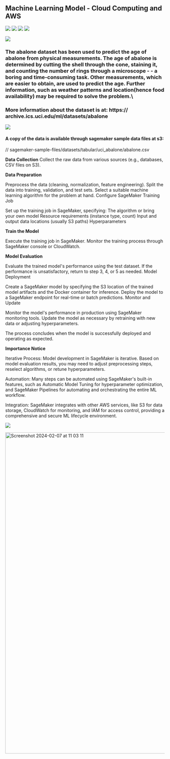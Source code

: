 ## Machine Learning Model - Cloud Computing and AWS

![](https://img.shields.io/badge/<AWS>-informational?style=flat&logo=<LOGO_NAME>&logoColor=white&color=2bbc8a)
![](https://img.shields.io/badge/<Sagemaker>-informational?style=flat&logo=<LOGO_NAME>&logoColor=white&color=2bbc8a)
![](https://img.shields.io/badge/<XGBOOST>-informational?style=flat&logo=<LOGO_NAME>&logoColor=white&color=2bbc8a)
![](https://img.shields.io/badge/<Machine_Learning_Pipeline>-informational?style=flat&logo=<LOGO_NAME>&logoColor=white&color=2bbc8a)



![](https://img.shields.io/badge/DATASET-8A2BE2)
### The abalone dataset has been used to predict the age of abalone from physical measurements. The age of abalone is determined by cutting the shell through the cone, staining it, and counting the number of rings through a microscope - - a boring and time-consuming task. Other measurements, which are easier to obtain, are used to predict the age. Further information, such as weather patterns and location(hence food availability) may be required to solve the problem.\
### More information about the dataset is at: https:// archive.ics.uci.edu/ml/datasets/abalone

![](https://img.shields.io/badge/COPY_OF_SAMPLE_DATAFILE_ON_AWS_S3-8A2BE3)
#### A copy of the data is available through sagemaker sample data files at s3: 
// sagemaker-sample-files/datasets/tabular/uci_abalone/abalone.csv

**Data Collection**
Collect the raw data from various sources (e.g., databases, CSV files on S3).

**Data Preparation**

Preprocess the data (cleaning, normalization, feature engineering).
Split the data into training, validation, and test sets.
Select a suitable machine learning algorithm for the problem at hand.
Configure SageMaker Training Job

Set up the training job in SageMaker, specifying:
The algorithm or bring your own model
Resource requirements (instance type, count)
Input and output data locations (usually S3 paths)
Hyperparameters

**Train the Model**

Execute the training job in SageMaker.
Monitor the training process through SageMaker console or CloudWatch.

**Model Evaluation**

Evaluate the trained model's performance using the test dataset.
If the performance is unsatisfactory, return to step 3, 4, or 5 as needed.
Model Deployment

Create a SageMaker model by specifying the S3 location of the trained model artifacts and the Docker container for inference.
Deploy the model to a SageMaker endpoint for real-time or batch predictions.
Monitor and Update

Monitor the model's performance in production using SageMaker monitoring tools.
Update the model as necessary by retraining with new data or adjusting hyperparameters.


The process concludes when the model is successfully deployed and operating as expected.

**Importance Notice**

Iterative Process: Model development in SageMaker is iterative. Based on model evaluation results, you may need to adjust preprocessing steps, reselect algorithms, or retune hyperparameters.

Automation: Many steps can be automated using SageMaker's built-in features, such as Automatic Model Tuning for hyperparameter optimization, and SageMaker Pipelines for automating and orchestrating the entire ML workflow.

Integration: SageMaker integrates with other AWS services, like S3 for data storage, CloudWatch for monitoring, and IAM for access control, providing a comprehensive and secure ML lifecycle environment.

![](https://img.shields.io/badge/FLOWCHART-8A3BE3)

<img width="1013" alt="Screenshot 2024-02-07 at 11 03 11" src="https://github.com/trungle14/AWS-Sagemaker-ML-Pipeline/assets/143222481/655493c1-9073-4253-9f89-31dd1afc1508">
